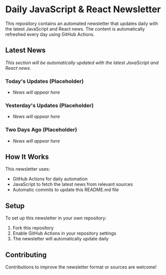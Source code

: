 # Daily JavaScript & React Newsletter

This repository contains an automated newsletter that updates daily with the latest JavaScript and React news. The content is automatically refreshed every day using GitHub Actions.

## Latest News

*This section will be automatically updated with the latest JavaScript and React news.*

### Today's Updates (Placeholder)

- *News will appear here*

### Yesterday's Updates (Placeholder)

- *News will appear here*

### Two Days Ago (Placeholder)

- *News will appear here*

## How It Works

This newsletter uses:
- GitHub Actions for daily automation
- JavaScript to fetch the latest news from relevant sources
- Automatic commits to update this README.md file

## Setup

To set up this newsletter in your own repository:

1. Fork this repository
2. Enable GitHub Actions in your repository settings
3. The newsletter will automatically update daily

## Contributing

Contributions to improve the newsletter format or sources are welcome!